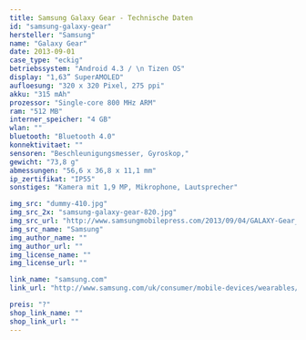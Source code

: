 ```yaml
---
title: Samsung Galaxy Gear - Technische Daten
id: "samsung-galaxy-gear"
hersteller: "Samsung"
name: "Galaxy Gear"
date: 2013-09-01
case_type: "eckig"
betriebssystem: "Android 4.3 / \n Tizen OS"
display: "1,63” SuperAMOLED"
aufloesung: "320 x 320 Pixel, 275 ppi"
akku: "315 mAh"
prozessor: "Single-core 800 MHz ARM"
ram: "512 MB"
interner_speicher: "4 GB"
wlan: ""
bluetooth: "Bluetooth 4.0"
konnektivitaet: ""
sensoren: "Beschleunigungsmesser, Gyroskop,"
gewicht: "73,8 g"
abmessungen: "56,6 x 36,8 x 11,1 mm"
ip_zertifikat: "IP55"
sonstiges: "Kamera mit 1,9 MP, Mikrophone, Lautsprecher"

img_src: "dummy-410.jpg"
img_src_2x: "samsung-galaxy-gear-820.jpg"
img_src_url: "http://www.samsungmobilepress.com/2013/09/04/GALAXY-Gear_new-Image"
img_src_name: "Samsung"
img_author_name: ""
img_author_url: ""
img_license_name: ""
img_license_url: ""

link_name: "samsung.com"
link_url: "http://www.samsung.com/uk/consumer/mobile-devices/wearables/gear/SM-V7000ZKABTU"

preis: "?"
shop_link_name: ""
shop_link_url: ""
---
```

